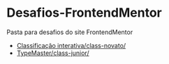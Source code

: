 # Desafios-FrontendMentor
 Pasta para desafios do site FrontendMentor

* [Classificação interativa/class-novato/](https://lzeunfa.github.io/Desafios-FrontendMentor/Classificacao-interativa/index)
* [TypeMaster/class-junior/](https://lzeunfa.github.io/Desafios-FrontendMentor/TypeMaster/index)
